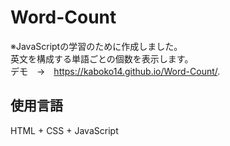 # Word-Count
※JavaScriptの学習のために作成しました。  
英文を構成する単語ごとの個数を表示します。  
デモ　→　https://kaboko14.github.io/Word-Count/.  

## 使用言語
HTML + CSS + JavaScript

